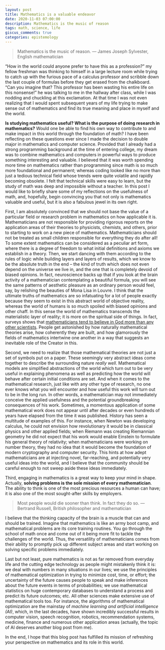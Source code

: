 ```yaml
---
layout: post
title: Mathematics is a valuable endeavor
date: 2020-11-03 07:00:00
description: Mathematics is the music of reason
tags: math, science, life
giscus_comments: true
categories: epistemology
---
```


<blockquote>
    Mathematics is the music of reason.
    — James Joseph Sylvester, English mathematician
</blockquote>

“How in the world could anyone prefer to have this as a profession?” my fellow freshman was thinking to himself in a large lecture room while trying to catch up with the furious pace of a calculus professor and scribble down the last couple of formulas before they get erased from the chalkboard. “Can you imagine that? This professor has been wasting
his entire life on this nonsense!” he was talking to me in the hallway after class, while I was nodding and chuckling at this exclamation. At that time I was not even realizing that I would spent subsequent years of my life trying to make sense out of mathematics and find its true meaning and place in myself and the world.

**Is studying mathematics useful? What is the purpose of doing research in
mathematics?** Would one be able to find his own way to contribute to and make impact in this world through the foundation of math? I have been reflecting on these questions ever since I made the decision to double major in mathematics and computer science. Provided that I already had a strong programming background at the time of entering college, my dream was to combine mathematics and computers in powerful ways to produce something interesting and valuable. I believed that it was worth spending more time on mathematics rather than programming since math is so much more foundational and permanent; whereas coding looked like no more than just a tedious technical field whose trends were quite volatile and rapidly becoming obsolete. I felt that technical skills were easy to learn, but the study of math was deep and impossible without a teacher. In
this post I would like to briefly share some of my reflections on the usefulness of math, and, hopefully, begin convincing you that not only is mathematics valuable and useful, but it is also a fabulous jewel in its own right.

First, I am absolutely convinced that we should not base the value of a particular field or research problem in mathematics on how applicable it is. Mathematicians are not responsible for providing rigorous reports on the application areas of their theories to physicists, chemists, and others, prior to starting to work on a new piece of mathematics. Mathematicians should not be treated as small children responsible for everything they do after all! To some extent mathematics can be considered as a peculiar art form, where there is a degree of freedom to what initial definitions and axioms we establish in a theory. Then, we start dancing with them according to the rules of logic while building layers and layers of results, which we know to be the absolute truth in the end – the kind of truth which does not even depend on the universe we live in, and the one that is completely devoid of biased opinions. In fact, neuroscience backs up that if you look at the brain activity of a mathematician contemplating a beautiful formula, you will see the same patterns of aesthetic pleasure as an ordinary person would feel, say, by relishing the beauties of Mona Lisa in Louvre. I think that the ultimate truths of mathematics are so infatuating for a lot of people exactly because they seem to exist in this abstract world of objective reality, whereas the world of humans is so much spoiled with biased opinions and other chaff. In this sense the world of mathematics transcends the materialistic layer of reality; it is more on the spiritual side of things. In fact, surveys shows that [mathematicians tend to believe in God more than any other scientists](https://transformingteachers.org/en/articles/biblical-integration/mathematics/193-why-the-mathematicians-more-than-other-scientists-tend-to-believe-theres-a-god). People get astonished by how naturally mathematical theories arise, how coherently they are built, and how glamorously the fields of mathematics intertwine one another in a way that suggests an inevitable role of the Creator in this.

Second, we need to realize that those mathematical theories are not just a set of symbols put on a paper. These seemingly very abstract ideas come together to describe the surrounding nature *really well*. Mathematical models are simplified abstractions of the world which turn out to be very useful in explaining phenomena as well as predicting how the world will behave after certain initial conditions are set. And when it comes to the
mathematical research, just like with any other type of research, no one ever knows what you will encounter and how useful this work will turn out to be in the long run. In other words, a mathematician may not immediately conceive the applied usefulness and the potential groundbreaking consequences of his work. Sometimes, a momentous application of some mathematical work does not appear until after decades or even hundreds of years have elapsed from the time it was published. History has seen a multitude of examples of this. For instance, when Newton was developing calculus, he could not envision how revolutionary it would be in classical physics and other applied fields; when Riemann was creating Riemannian geometry he did not expect that his work would enable Einstein to formulate his general theory of relativity; when mathematicians were working on number theory, they had no idea that it would become the foundation of modern cryptography and computer security. This hints at how adept mathematicians are at injecting novel, far-reaching, and potentially very useful ideas into the world, and I believe that the community should be careful enough to not sweep aside these ideas immediately.

Third, engaging in mathematics is a great way to keep your mind in shape. Actually, **solving problems is the sole mission of every mathematician**. The ability to think is one of the most precious resources a human can have; it is also one of the most sought-after skills by employers.

<blockquote>
    Most people would die sooner than think. In fact they do so.
    — Bertrand Russell, British philosopher and mathematician
</blockquote>

I believe that the thinking capacity of the brain is a muscle that can and should be trained. Imagine that mathematics is like an army boot camp, and mathematical problems are its core training routines. You go through the school of math once and come out of it being more fit to tackle the challenges of the world. Thus, the versatility of mathematicians comes from their ability to promptly pick up different subject areas and start working on solving specific problems immediately.

Last but not least, pure mathematics is not as far removed from everyday life and the cutting edge technology as people might mistakenly think it is: we deal with numbers in many situations in our lives; we use the principles of mathematical optimization in trying to minimize cost, time, or effort; the uncertainty of the future causes people to speak and make inferences about the future events in terms of probabilities; we use mathematical statistics on huge contemporary databases to understand a process and predict its future outcomes; etc. All other sciences make extensive use of mathematical tools too. For instance, the algorithms of mathematical optimization are the mainstay of *machine learning and artificial intelligence (AI)*, which, in the last decades, have shown incredibly successful results in computer vision, speech recognition, robotics, recommendation systems, medicine, finance and numerous other application areas (actually, the topic of AI deserves another blog post from me).

In the end, I hope that this blog post has fulfilled its mission of refreshing your perspective on mathematics and its role in this world.